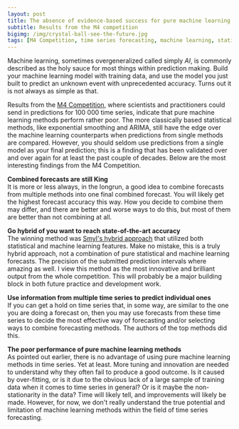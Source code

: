 ```yaml
---
layout: post
title: The absence of evidence-based success for pure machine learning methods in time series forecasting 
subtitle: Results from the M4 competition
bigimg: /img/crystal-ball-see-the-future.jpg
tags: [M4 Competition, time series forecasting, machine learning, statistics]
---
```

Machine learning, sometimes overgeneralized called simply *AI*, is commonly described as the holy sauce for most things within prediction making. Build your machine learning model with training data, and use the model you just built to predict an unknown event with unprecedented accuracy. Turns out it is not always as simple as that.

Results from the [M4 Competition](https://www.sciencedirect.com/science/article/pii/S0169207019301128), where scientists and practitioners could send in predictions for 100 000 time series, indicate that pure machine learning methods perform rather poor. The more classically based statistical methods, like exponential smoothing and ARIMA, still have the edge over the machine learning counterparts when predictions from single methods are compared. However, you should seldom use predictions from a single model as your final prediction; this is a finding that has been validated over and over again for at least the past couple of decades. Below are the most interesting findings from the M4 Competition.


**Combined forecasts are still King**<br/>
It is more or less always, in the longrun, a good idea to combine forecasts from multiple methods into one final combined forecast. You will likely get the highest forecast accuracy this way. How you decide to combine them may differ, and there are better and worse ways to do this, but most of them are better than not combining at all.


**Go hybrid of you want to reach state-of-the-art accuracy**<br/>
The winning method was [Smyl's hybrid approach](https://www.sciencedirect.com/science/article/pii/S0169207019301153) that utilized both statistical and machine learning features. Make no mistake, this is a truly hybrid approach, not a combination of pure statistical and machine learning forecasts. The precision of the submitted prediction intervals where amazing as well. I view this method as the most innovative and brilliant output from the whole competition. This will probably be a major building block in both future practice and development work.


**Use information from multiple time series to predict individual ones**<br/>
If you can get a hold on time series that, in some way, are similar to the one you are doing a forecast on, then you may use forecasts from these time series to decide the most effective way of forecasting and/or selecting ways to combine forecasting methods. The authors of the top methods did this.


**The poor performance of pure machine learning methods**<br/>
As pointed out earlier, there is no advantage of using pure machine learning methods in time series. Yet at least. More tuning and innovation are needed to understand why they often fail to produce a good outcome. Is it caused by over-fitting, or is it due to the obvious lack of a large sample of training data when it comes to time series in general? Or is it maybe the non-stationarity in the data? Time will likely tell, and improvements will likely be made. However, for now, we don't really understand the true potential and limitation of machine learning methods within the field of time series forecasting.